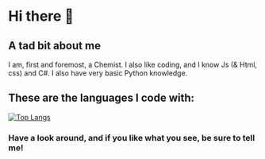 # Hi there 👋

## A tad bit about me
I am, first and foremost, a Chemist. I also like coding, and I know Js (& Html, css) and C#. I also have very basic Python knowledge.

## These are the languages I code with:
[![Top Langs](https://github-readme-stats.vercel.app/api/top-langs/?username=TheBooker66&theme=radical)](https://github.com/anuraghazra/github-readme-stats)


### Have a look around, and if you like what you see, be sure to tell me!

<!--
**TheBooker66/TheBooker66** is a ✨ _special_ ✨ repository because its `README.md` (this file) appears on your GitHub profile.

Here are some ideas to get you started:

- 🔭 I’m currently working on ...
- 🌱 I’m currently learning ...
- 👯 I’m looking to collaborate on ...
- 🤔 I’m looking for help with ...
- 💬 Ask me about ...
- 📫 How to reach me: ...
- 😄 Pronouns: ...
- ⚡ Fun fact: ...
-->
